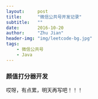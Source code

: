 ```yaml
---
layout:     post
title:      "微信公共号开发记录"
subtitle:   ""
date:       2016-10-20
author:     "Zhu Jian"
header-img: "img/leetcode-bg.jpg"
tags:
    - 微信公共号
    - Java
---
```


### 颜值打分器开发
哎呀，有点累，明天再写吧！！！